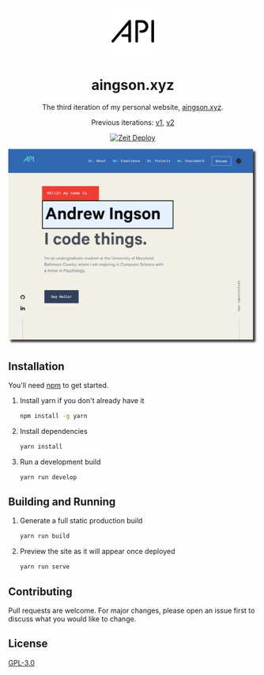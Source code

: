 <!--suppress HtmlDeprecatedAttribute -->
<div align="center">
  <img alt="Logo" src="https://raw.githubusercontent.com/ADMARIl/aingson.xyz/master/src/images/logo.png" width="100" />
</div>

<h1 align="center">
   aingson.xyz
</h1>
<p align="center">
   The third iteration of my personal website, <a href="https://aingson.xyz" target="_blank">aingson.xyz</a>.
 </p>
<p align="center">
  Previous iterations:
  <a href="https://github.com/ADMARIl/v1" target="_blank">v1</a>,
  <a href="https://github.com/ADMARIl/v2" target="_blank">v2</a>
</p>
<div align="center">
   <a href="https://zeit.co/import/project?template=https://github.com/ADMARIl/aingson.xyz/tree/master" target="_blank">
    <img src="https://zeit.co/button" alt="Zeit Deploy" />
  </a>
</div>

![code](https://raw.githubusercontent.com/ADMARIl/aingson.xyz/master/src/images/og-shadow.png)

## Installation

You'll need [npm](https://nodejs.org/en/) to get started.

1. Install yarn if you don't already have it

   ```bash
   npm install -g yarn
   ```

2. Install dependencies

   ```bash
   yarn install
   ```

3. Run a development build

   ```bash
   yarn run develop
   ```

## Building and Running

1. Generate a full static production build

   ```bash
   yarn run build
   ```

2. Preview the site as it will appear once deployed

   ```bash
   yarn run serve
   ```

## Contributing

Pull requests are welcome. For major changes, please open an issue first to discuss what you would like to change.

## License

[GPL-3.0](https://choosealicense.com/licenses/gpl-3.0/)
